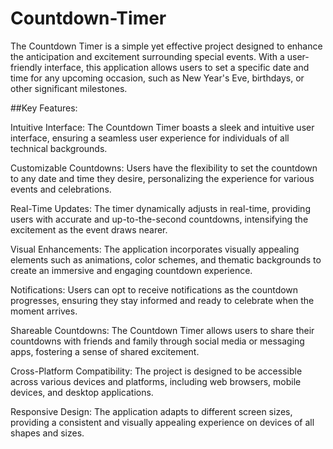 # Countdown-Timer
The Countdown Timer is a simple yet effective project designed to enhance the anticipation and excitement surrounding special events. With a user-friendly interface, this application allows users to set a specific date and time for any upcoming occasion, such as New Year's Eve, birthdays, or other significant milestones.

##Key Features:

Intuitive Interface: The Countdown Timer boasts a sleek and intuitive user interface, ensuring a seamless user experience for individuals of all technical backgrounds.

Customizable Countdowns: Users have the flexibility to set the countdown to any date and time they desire, personalizing the experience for various events and celebrations.

Real-Time Updates: The timer dynamically adjusts in real-time, providing users with accurate and up-to-the-second countdowns, intensifying the excitement as the event draws nearer.

Visual Enhancements: The application incorporates visually appealing elements such as animations, color schemes, and thematic backgrounds to create an immersive and engaging countdown experience.

Notifications: Users can opt to receive notifications as the countdown progresses, ensuring they stay informed and ready to celebrate when the moment arrives.

Shareable Countdowns: The Countdown Timer allows users to share their countdowns with friends and family through social media or messaging apps, fostering a sense of shared excitement.

Cross-Platform Compatibility: The project is designed to be accessible across various devices and platforms, including web browsers, mobile devices, and desktop applications.

Responsive Design: The application adapts to different screen sizes, providing a consistent and visually appealing experience on devices of all shapes and sizes.
